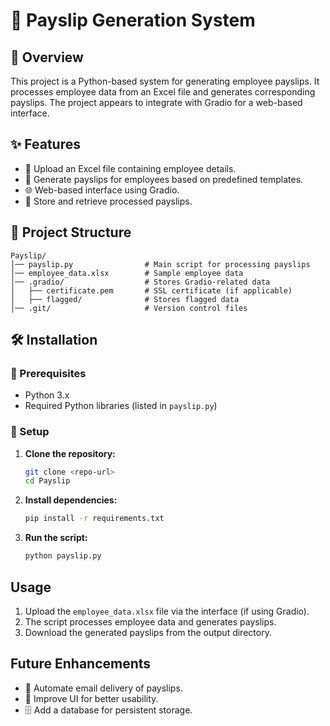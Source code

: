 # 📄 Payslip Generation System

## 📌 Overview
This project is a Python-based system for generating employee payslips. It processes employee data from an Excel file and generates corresponding payslips. The project appears to integrate with Gradio for a web-based interface.

## ✨ Features
- 📂 Upload an Excel file containing employee details.
- 📝 Generate payslips for employees based on predefined templates.
- 🌐 Web-based interface using Gradio.
- 📑 Store and retrieve processed payslips.

## 📂 Project Structure
```
Payslip/
│── payslip.py                # Main script for processing payslips
│── employee_data.xlsx        # Sample employee data
│── .gradio/                  # Stores Gradio-related data
│   ├── certificate.pem       # SSL certificate (if applicable)
│   ├── flagged/              # Stores flagged data
│── .git/                     # Version control files
```

## 🛠 Installation

### 🔹 Prerequisites
- Python 3.x
- Required Python libraries (listed in `payslip.py`)

### 🔹 Setup
1. **Clone the repository:**
   ```sh
   git clone <repo-url>
   cd Payslip
   ```
2. **Install dependencies:**
   ```sh
   pip install -r requirements.txt
   ```
3. **Run the script:**
   ```sh
   python payslip.py
   ```

##  Usage
1. Upload the `employee_data.xlsx` file via the interface (if using Gradio).
2. The script processes employee data and generates payslips.
3. Download the generated payslips from the output directory.

##  Future Enhancements
- 📧 Automate email delivery of payslips.
- 🎨 Improve UI for better usability.
- 🗄 Add a database for persistent storage.

